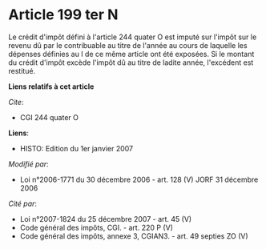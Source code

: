 # Article 199 ter N

Le crédit d'impôt défini à l'article 244 quater O est imputé sur l'impôt sur le revenu dû par le contribuable au titre de
l'année au cours de laquelle les dépenses définies au I de ce même article ont été exposées. Si le montant du crédit d'impôt
excède l'impôt dû au titre de ladite année, l'excédent est restitué.

**Liens relatifs à cet article**

_Cite_:

  - CGI 244 quater O

**Liens**:

  - HISTO: Edition du 1er janvier 2007

_Modifié par_:

  - Loi n°2006-1771 du 30 décembre 2006 - art. 128 (V) JORF 31 décembre 2006

_Cité par_:

  - Loi n°2007-1824 du 25 décembre 2007 - art. 45 (V)
  - Code général des impôts, CGI. - art. 220 P (V)
  - Code général des impôts, annexe 3, CGIAN3. - art. 49 septies ZO (V)
